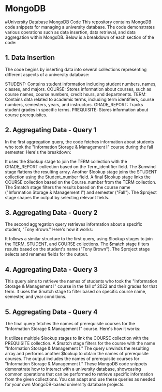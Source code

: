 # MongoDB
#University Database MongoDB Code
This repository contains MongoDB code snippets for managing a university database. The code demonstrates various operations such as data insertion, data retrieval, and data aggregation within MongoDB. Below is a breakdown of each section of the code:

## 1. Data Insertion
The code begins by inserting data into several collections representing different aspects of a university database:

STUDENT: Contains student information including student numbers, names, classes, and majors.
COURSE: Stores information about courses, such as course names, course numbers, credit hours, and departments.
TERM: Contains data related to academic terms, including term identifiers, course numbers, semesters, years, and instructors.
GRADE_REPORT: Tracks student grades in specific terms.
PREQUISITE: Stores information about course prerequisites.
## 2. Aggregating Data - Query 1
In the first aggregation query, the code fetches information about students who took the "Information Storage & Management I" course during the fall semester. Here's the breakdown:

It uses the $lookup stage to join the TERM collection with the GRADE_REPORT collection based on the Term_identifier field.
The $unwind stage flattens the resulting array.
Another $lookup stage joins the STUDENT collection using the Student_number field.
A final $lookup stage links the COURSE collection based on the Course_number from the TERM collection.
The $match stage filters the results based on the course name ("Information Storage & Management I") and semester ("Fall").
The $project stage shapes the output by selecting relevant fields.
## 3. Aggregating Data - Query 2
The second aggregation query retrieves information about a specific student, "Tony Brown." Here's how it works:

It follows a similar structure to the first query, using $lookup stages to join the TERM, STUDENT, and COURSE collections.
The $match stage filters results based on the student's name ("Tony Brown").
The $project stage selects and renames fields for the output.
## 4. Aggregating Data - Query 3
This query aims to retrieve the names of students who took the "Information Storage & Management I" course in the fall of 2022 and their grades for that term. It uses the $match stage to filter based on specific course name, semester, and year conditions.

## 5. Aggregating Data - Query 4
The final query fetches the names of prerequisite courses for the "Information Storage & Management I" course. Here's how it works:

It utilizes multiple $lookup stages to link the COURSE collection with the PREQUISITE collection.
A $match stage filters for the course with the name "Information Storage & Management I."
The query unwinds the resulting array and performs another $lookup to obtain the names of prerequisite courses.
The output includes the names of prerequisite courses for "Information Storage & Management I."
These MongoDB code snippets demonstrate how to interact with a university database, showcasing common operations that can be performed to retrieve specific information from the given collections. You can adapt and use these queries as needed for your own MongoDB-based university database projects.
